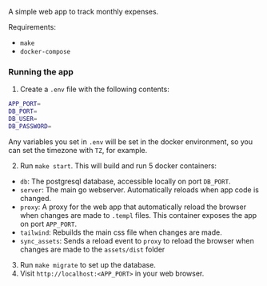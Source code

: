A simple web app to track monthly expenses.

Requirements:
- `make`
- `docker-compose`

### Running the app
1. Create a `.env` file with the following contents:
```sh
APP_PORT=
DB_PORT=
DB_USER=
DB_PASSWORD=
```
Any variables you set in `.env` will be set in the docker environment, so you can set the timezone with `TZ`, for example.

2. Run `make start`. This will build and run 5 docker containers:
  - `db`: The postgresql database, accessible locally on port `DB_PORT`.
  - `server`: The main go webserver. Automatically reloads when app code is changed.
  - `proxy`: A proxy for the web app that automatically reload the browser when changes are made to `.templ` files. This container exposes the app on port `APP_PORT`.
  - `tailwind`: Rebuilds the main css file when changes are made.
  - `sync_assets`: Sends a reload event to `proxy` to reload the browser when changes are made to the `assets/dist` folder
3. Run `make migrate` to set up the database.
4. Visit `http://localhost:<APP_PORT>` in your web browser.

